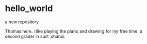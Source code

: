 # hello_world
a new repository

Thomas here. i like playing the piano and drawing for my free time. a second grader in sust ,shanxi.
